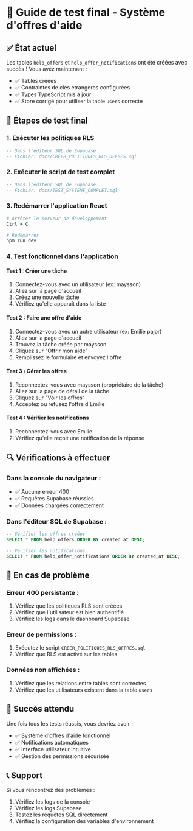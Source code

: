 # 🧪 Guide de test final - Système d'offres d'aide

## ✅ **État actuel**

Les tables `help_offers` et `help_offer_notifications` ont été créées avec succès ! Vous avez maintenant :
- ✅ Tables créées
- ✅ Contraintes de clés étrangères configurées
- ✅ Types TypeScript mis à jour
- ✅ Store corrigé pour utiliser la table `users` correcte

## 🚀 **Étapes de test final**

### 1. **Exécuter les politiques RLS**
```sql
-- Dans l'éditeur SQL de Supabase
-- Fichier: docs/CREER_POLITIQUES_RLS_OFFRES.sql
```

### 2. **Exécuter le script de test complet**
```sql
-- Dans l'éditeur SQL de Supabase
-- Fichier: docs/TEST_SYSTEME_COMPLET.sql
```

### 3. **Redémarrer l'application React**
```bash
# Arrêter le serveur de développement
Ctrl + C

# Redémarrer
npm run dev
```

### 4. **Test fonctionnel dans l'application**

#### **Test 1 : Créer une tâche**
1. Connectez-vous avec un utilisateur (ex: maysson)
2. Allez sur la page d'accueil
3. Créez une nouvelle tâche
4. Vérifiez qu'elle apparaît dans la liste

#### **Test 2 : Faire une offre d'aide**
1. Connectez-vous avec un autre utilisateur (ex: Emilie pajor)
2. Allez sur la page d'accueil
3. Trouvez la tâche créée par maysson
4. Cliquez sur "Offrir mon aide"
5. Remplissez le formulaire et envoyez l'offre

#### **Test 3 : Gérer les offres**
1. Reconnectez-vous avec maysson (propriétaire de la tâche)
2. Allez sur la page de détail de la tâche
3. Cliquez sur "Voir les offres"
4. Acceptez ou refusez l'offre d'Emilie

#### **Test 4 : Vérifier les notifications**
1. Reconnectez-vous avec Emilie
2. Vérifiez qu'elle reçoit une notification de la réponse

## 🔍 **Vérifications à effectuer**

### **Dans la console du navigateur :**
- ✅ Aucune erreur 400
- ✅ Requêtes Supabase réussies
- ✅ Données chargées correctement

### **Dans l'éditeur SQL de Supabase :**
```sql
-- Vérifier les offres créées
SELECT * FROM help_offers ORDER BY created_at DESC;

-- Vérifier les notifications
SELECT * FROM help_offer_notifications ORDER BY created_at DESC;
```

## 🚨 **En cas de problème**

### **Erreur 400 persistante :**
1. Vérifiez que les politiques RLS sont créées
2. Vérifiez que l'utilisateur est bien authentifié
3. Vérifiez les logs dans le dashboard Supabase

### **Erreur de permissions :**
1. Exécutez le script `CREER_POLITIQUES_RLS_OFFRES.sql`
2. Vérifiez que RLS est activé sur les tables

### **Données non affichées :**
1. Vérifiez que les relations entre tables sont correctes
2. Vérifiez que les utilisateurs existent dans la table `users`

## 🎉 **Succès attendu**

Une fois tous les tests réussis, vous devriez avoir :
- ✅ Système d'offres d'aide fonctionnel
- ✅ Notifications automatiques
- ✅ Interface utilisateur intuitive
- ✅ Gestion des permissions sécurisée

## 📞 **Support**

Si vous rencontrez des problèmes :
1. Vérifiez les logs de la console
2. Vérifiez les logs Supabase
3. Testez les requêtes SQL directement
4. Vérifiez la configuration des variables d'environnement
